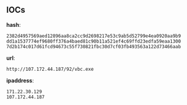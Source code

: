 
## IOCs

__hash__:

```text
2382d4957569aed12896aa8ca2cc9d2698217e53c9ab5d52799e4ea0920aa9b9
dd1a1537774ef9680ff376a4baed81c90b11a521ef4c69ffd23edfa59eaa1300
7d2b174c017d61fcd94673c55f730821fbc30d7cf03fb493563a122d73466aab
```
__url__:

```text
http://107.172.44.187/92/vbc.exe
```
__ipaddress__:

```text
171.22.30.129
107.172.44.187
```